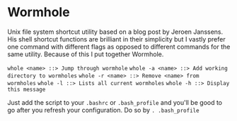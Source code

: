 Wormhole
========

Unix file system shortcut utility based on a blog post by Jeroen Janssens. His shell shortcut functions are brilliant in their simplicity but I vastly prefer one command with different flags as opposed to different commands for the same utility. Because of this I put together Wormhole.

` whole <name> ::> Jump through wormhole `
` whole -a <name> ::> Add working directory to wormholes `
` whole -r <name> ::> Remove <name> from wormholes `
` whole -l ::> Lists all current wormholes `
` whole -h ::> Display this message `

Just add the script to your `.bashrc` or `.bash_profile` and you'll be good to go after you refresh your configuration. Do so by `. .bash_profile`
